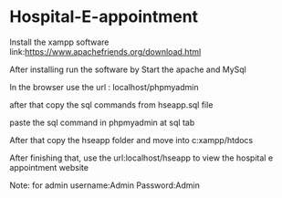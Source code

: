 # Hospital-E-appointment

Install the xampp software link:https://www.apachefriends.org/download.html

 After installing run the software by Start the apache and MySql
 
 In the browser use the url : localhost/phpmyadmin
 
 after that copy the sql commands from hseapp.sql file
 
 paste the sql command in phpmyadmin at sql tab
 
 After that copy the hseapp folder and move into c:xampp/htdocs
 
 After finishing that, use the url:localhost/hseapp to view the hospital e appointment website
 
 Note:
 for admin 
 username:Admin
 Password:Admin

